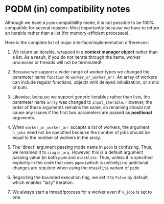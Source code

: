 # PQDM (in) compatibility notes

Although we have a `pqdm` compatibility mode, it is not possible to be 100% compatible for several reasons: Most importantly because we have to return an iterable rather than a list (for memory-efficient processes).

Here is the complete list of major interface/implementation differences:

1. We return an iterable, wrapped in a **context manager object** rather than a list. As a result, if you do not iterate through the items, worker processes or threads will not be terminated! 

2. Because we support a wider range of worker types we changed the parameter name `function` to `worker_or_worker_arr`. An array of workers can include regular functions, objects with delayed initialization, or a mix of both. 

3. Likewise, because we support generic iterables rather than lists, the parameter name `array` was changed to `input_iterable`. However, the order of these arguments remains the same, so renaming should not cause any issues if the first two parameters are passed as **positional** arguments.

4. When `worker_or_worker_arr` accepts a list of workers, the argument `n_jobs` need not be specified because the number of jobs should be equal to the number of workers in the array.


5. The 'direct' argument passing mode name in `pqdm` is confusing. Thus, we renamed it to `single_arg`. However, this is a default argument passing value (in both `pqdm` and `mtasklite`. Thus, unless it is specified explicitly in the code that uses `pqdm` (which is unlikely) no additional changes are required when using the `mtasklite` variant of `pqdm`.

6. Regarding the bounded execution flag, we set it to `False` by default, which enables "lazy" iteration. 

8. We always start a thread/process for a worker even if `n_jobs` is set to one.

